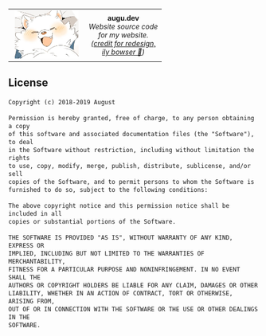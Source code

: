 <table style="width: 100%; border-style: none;"><tr>
<td style="width: 140px; text-align: center;"><img width="128px" src="./src/static/images/furry.jpg" alt="August">
</td>
<td style="width: 140px; text-align: center;">
<strong>augu.dev</strong><br/>
<i>Website source code for my website. (<a href="https://github.com/Bowser65/bowser65.xyz">credit for redesign, ily bowser 💖</a>)</i>
</td>
</tr></table>

## License
```
Copyright (c) 2018-2019 August

Permission is hereby granted, free of charge, to any person obtaining a copy
of this software and associated documentation files (the "Software"), to deal
in the Software without restriction, including without limitation the rights
to use, copy, modify, merge, publish, distribute, sublicense, and/or sell
copies of the Software, and to permit persons to whom the Software is
furnished to do so, subject to the following conditions:

The above copyright notice and this permission notice shall be included in all
copies or substantial portions of the Software.

THE SOFTWARE IS PROVIDED "AS IS", WITHOUT WARRANTY OF ANY KIND, EXPRESS OR
IMPLIED, INCLUDING BUT NOT LIMITED TO THE WARRANTIES OF MERCHANTABILITY,
FITNESS FOR A PARTICULAR PURPOSE AND NONINFRINGEMENT. IN NO EVENT SHALL THE
AUTHORS OR COPYRIGHT HOLDERS BE LIABLE FOR ANY CLAIM, DAMAGES OR OTHER
LIABILITY, WHETHER IN AN ACTION OF CONTRACT, TORT OR OTHERWISE, ARISING FROM,
OUT OF OR IN CONNECTION WITH THE SOFTWARE OR THE USE OR OTHER DEALINGS IN THE
SOFTWARE.
```